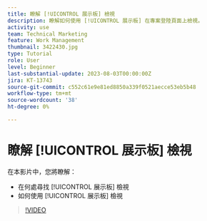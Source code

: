 ```yaml
---
title: 瞭解 [!UICONTROL 展示板] 檢視
description: 瞭解如何使用 [!UICONTROL 展示板] 在專案登陸頁面上檢視。
activity: use
team: Technical Marketing
feature: Work Management
thumbnail: 3422430.jpg
type: Tutorial
role: User
level: Beginner
last-substantial-update: 2023-08-03T00:00:00Z
jira: KT-13743
source-git-commit: c552c61e9e81ed8850a339f0521aecce53eb5b48
workflow-type: tm+mt
source-wordcount: '38'
ht-degree: 0%

---
```


# 瞭解 [!UICONTROL 展示板] 檢視

在本影片中，您將瞭解：

* 在何處尋找 [!UICONTROL 展示板] 檢視
* 如何使用 [!UICONTROL 展示板] 檢視


>[!VIDEO](https://video.tv.adobe.com/v/3422430/?quality=12&learn=on)
